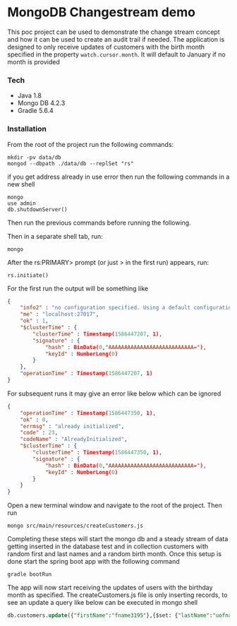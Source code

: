 # MongoDB Changestream demo

This poc project can be used to demonstrate the change stream concept
 and how it can be used to create an audit trail if needed. 
The application is designed to only receive updates of customers with the birth month specified in the
property ``` watch.cursor.month ```. It will default to January if no month is provided

### Tech

* Java 1.8
* Mongo DB 4.2.3
* Gradle 5.6.4 
 
### Installation 

From the root of the project run the following commands:
```shell script
mkdir -pv data/db
mongod --dbpath ./data/db --replSet "rs"
```

if you get address already in use error then run the following commands in a new shell
```shell script
mongo
use admin
db.shutdownServer()
```

Then run the previous commands before running the following.

Then in a separate shell tab, run:
```shell script
mongo
```

After the rs:PRIMARY> prompt (or just > in the first run) appears, run: 
```shell script
rs.initiate()
```
For the first run the output will be something like
```json
{
	"info2" : "no configuration specified. Using a default configuration for the set",
	"me" : "localhost:27017",
	"ok" : 1,
	"$clusterTime" : {
		"clusterTime" : Timestamp(1586447207, 1),
		"signature" : {
			"hash" : BinData(0,"AAAAAAAAAAAAAAAAAAAAAAAAAAA="),
			"keyId" : NumberLong(0)
		}
	},
	"operationTime" : Timestamp(1586447207, 1)
}
```

For subsequent runs it may give an error like below which can be ignored
```json
{
	"operationTime" : Timestamp(1586447350, 1),
	"ok" : 0,
	"errmsg" : "already initialized",
	"code" : 23,
	"codeName" : "AlreadyInitialized",
	"$clusterTime" : {
		"clusterTime" : Timestamp(1586447350, 1),
		"signature" : {
			"hash" : BinData(0,"AAAAAAAAAAAAAAAAAAAAAAAAAAA="),
			"keyId" : NumberLong(0)
		}
	}
}
```

Open a new terminal window and navigate to the root of the project. Then run
```shell script
mongo src/main/resources/createCustomers.js
```

Completing these steps will start the mongo db and a steady stream of data getting inserted
in the database test and in collection customers with random first and last names and a random birth month. 
Once this setup is done start the spring boot app with the following command
```shell script
gradle bootRun
```

The app will now start receiving the updates of users with the birthday month as specified.
The createCustomers.js file is only inserting records, to see an update a query like below can be executed in mongo shell

```sql
db.customers.update({"firstName":"fname3195"},{$set: {"lastName":"uofname2376"}});
```

